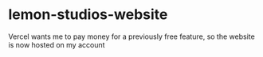 # lemon-studios-website
Vercel wants me to pay money for a previously free feature, so the website is now hosted on my account
